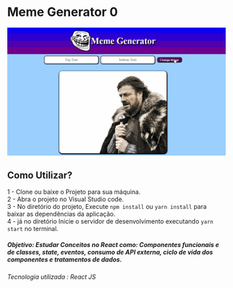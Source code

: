 # Meme Generator 0

![meme](https://github.com/ProgramadorLeandroSantos/MemeGenerator/blob/master/memeexemplo.gif)

## Como Utilizar?
1 - Clone ou baixe o Projeto para sua máquina.<br/>
2 - Abra o projeto no Visual Studio code.<br/>
3 - No diretório do projeto, Execute `npm install` ou `yarn install` para baixar as dependências da aplicação.<br/>
4 - já no diretório Inicie o servidor de desenvolvimento executando `yarn start` no terminal.

##### Objetivo: Estudar  Conceitos no React como: Componentes funcionais e de classes, state, eventos, consumo de API externa, ciclo de vida dos componentes e tratamentos de dados.

###### Tecnologia utilizada : React JS
